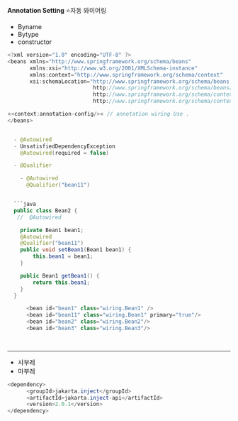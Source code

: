 **Annotation Setting**
⭐️자동 와이어링
- Byname
- Bytype
- constructor

```java
<?xml version="1.0" encoding="UTF-8" ?>
<beans xmlns="http://www.springframework.org/schema/beans"
       xmlns:xsi="http://www.w3.org/2001/XMLSchema-instance"
       xmlns:context="http://www.springframework.org/schema/context"
       xsi:schemaLocation="http://www.springframework.org/schema/beans
                           http://www.springframework.org/schema/beans/spring-beans.xsd
                           http://www.springframework.org/schema/context
                           http://www.springframework.org/schema/context/spring-context.xsd">

⭐️<context:annotation-config/>⭐️ // annotation wiring Use .
</beans>


  - @Autowired
  - UnsatisfiedDependencyException
    @Autowired(required = false)

  - @Qualifier

    - @Autowired
      @Qualifier("bean11")


  ```java  
  public class Bean2 {
   //  @Autowired

    private Bean1 bean1;
    @Autowired
    @Qualifier("bean11")
    public void setBean1(Bean1 bean1) {
        this.bean1 = bean1;
    }

    public Bean1 getBean1() {
        return this.bean1;
    }
  }

      <bean id="bean1" class="wiring.Bean1" />
      <bean id="bean11" class="wiring.Bean1" primary="true"/>
      <bean id="bean2" class="wiring.Bean2"/>
      <bean id="bean3" class="wiring.Bean3"/>

      
  ```

  ****
- 샤부레
- 마부레
```java
<dependency>
      <groupId>jakarta.inject</groupId>
      <artifactId>jakarta.inject-api</artifactId>
      <version>2.0.1</version>
</dependency>











